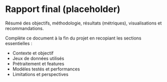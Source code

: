 # Rapport final (placeholder)

Résumé des objectifs, méthodologie, résultats (métriques), visualisations et recommandations.

Complète ce document à la fin du projet en recopiant les sections essentielles :
- Contexte et objectif
- Jeux de données utilisés
- Prétraitement et features
- Modèles testés et performances
- Limitations et perspectives
